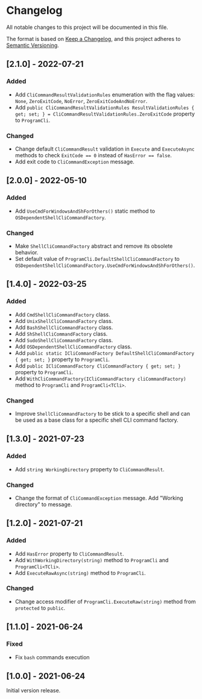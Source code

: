# Changelog

All notable changes to this project will be documented in this file.

The format is based on [Keep a Changelog](https://keepachangelog.com/en/1.0.0/),
and this project adheres to [Semantic Versioning](https://semver.org/spec/v2.0.0.html).

## [2.1.0] - 2022-07-21

### Added

- Add `CliCommandResultValidationRules` enumeration with the flag values: `None`, `ZeroExitCode`, `NoError`, `ZeroExitCodeAndNoError`.
- Add `public CliCommandResultValidationRules ResultValidationRules { get; set; } = CliCommandResultValidationRules.ZeroExitCode` property to `ProgramCli`.

### Changed

- Change default `CliCommandResult` validation in `Execute` and `ExecuteAsync` methods to check `ExitCode == 0` instead of `HasError == false`.
- Add exit code to `CliCommandException` message.

## [2.0.0] - 2022-05-10

### Added

- Add `UseCmdForWindowsAndShForOthers()` static method to `OSDependentShellCliCommandFactory`.

### Changed

- Make `ShellCliCommandFactory` abstract and remove its obsolete behavior.
- Set default value of `ProgramCli.DefaultShellCliCommandFactory` to `OSDependentShellCliCommandFactory.UseCmdForWindowsAndShForOthers()`.

## [1.4.0] - 2022-03-25

### Added

- Add `CmdShellCliCommandFactory` class.
- Add `UnixShellCliCommandFactory` class.
- Add `BashShellCliCommandFactory` class.
- Add `ShShellCliCommandFactory` class.
- Add `SudoShellCliCommandFactory` class.
- Add `OSDependentShellCliCommandFactory` class.
- Add `public static ICliCommandFactory DefaultShellCliCommandFactory { get; set; }`
  property to `ProgramCli`.
- Add `public ICliCommandFactory CliCommandFactory { get; set; }`
  property to `ProgramCli`.
- Add `WithCliCommandFactory(ICliCommandFactory cliCommandFactory)`
  method to `ProgramCli` and `ProgramCli<TCli>`.

### Changed

- Improve `ShellCliCommandFactory` to be stick to a specific shell
  and can be used as a base class for a specific shell CLI command factory.

## [1.3.0] - 2021-07-23

### Added

- Add `string WorkingDirectory` property to `CliCommandResult`.

### Changed

- Change the format of `CliCommandException` message.
  Add "Working directory" to message.

## [1.2.0] - 2021-07-21

### Added

- Add `HasError` property to `CliCommandResult`.
- Add `WithWorkingDirectory(string)` method to `ProgramCli` and `ProgramCli<TCli>`.
- Add `ExecuteRawAsync(string)` method to `ProgramCli`.

### Changed

- Change access modifier of `ProgramCli.ExecuteRaw(string)` method from `protected` to `public`.

## [1.1.0] - 2021-06-24

### Fixed

- Fix `bash` commands execution

## [1.0.0] - 2021-06-24

Initial version release.